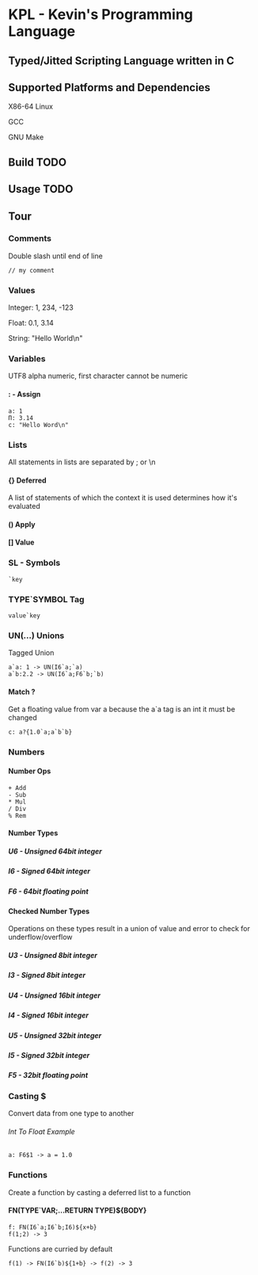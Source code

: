 # KPL - Kevin's Programming Language

## Typed/Jitted Scripting Language written in C

## Supported Platforms and Dependencies

X86-64 Linux

GCC

GNU Make

## Build TODO

## Usage TODO

## Tour

### Comments

Double slash until end of line

```
// my comment
```

### Values

Integer: 1, 234, -123

Float: 0.1, 3.14

String: "Hello World\n"

### Variables

UTF8 alpha numeric, first character cannot be numeric

#### : - Assign

```
a: 1
Π: 3.14
c: "Hello Word\n"
```

### Lists

All statements in lists are separated by ; or \n

#### {} Deferred

A list of statements of which the context it is used determines how it's evaluated

#### () Apply

#### [] Value

### SL - Symbols

```
`key
```

### TYPE\`SYMBOL Tag

```
value`key
```

### UN(...) Unions

Tagged Union

```
a`a: 1 -> UN(I6`a;`a)
a`b:2.2 -> UN(I6`a;F6`b;`b)
```

#### Match ?

Get a floating value from var a because the a\`a tag is an int it must be changed

```
c: a?{1.0`a;a`b`b}
```

### Numbers

#### Number Ops

```
+ Add
- Sub
* Mul
/ Div
% Rem
```

#### Number Types

##### U6 - Unsigned 64bit integer

##### I6 - Signed 64bit integer

##### F6 - 64bit floating point

#### Checked Number Types

Operations on these types result in a union of value and error to check for underflow/overflow

##### U3 - Unsigned 8bit integer

##### I3 - Signed 8bit integer

##### U4 - Unsigned 16bit integer

##### I4 - Signed 16bit integer

##### U5 - Unsigned 32bit integer

##### I5 - Signed 32bit integer

##### F5 - 32bit floating point

### Casting $

Convert data from one type to another

###### Int To Float Example

```
a: F6$1 -> a = 1.0
```

### Functions

Create a function by casting a deferred list to a function

#### FN(TYPE\`VAR;...RETURN TYPE)${BODY}

```
f: FN(I6`a;I6`b;I6)${x+b}
f(1;2) -> 3
```

Functions are curried by default

```
f(1) -> FN(I6`b)${1+b} -> f(2) -> 3
```
